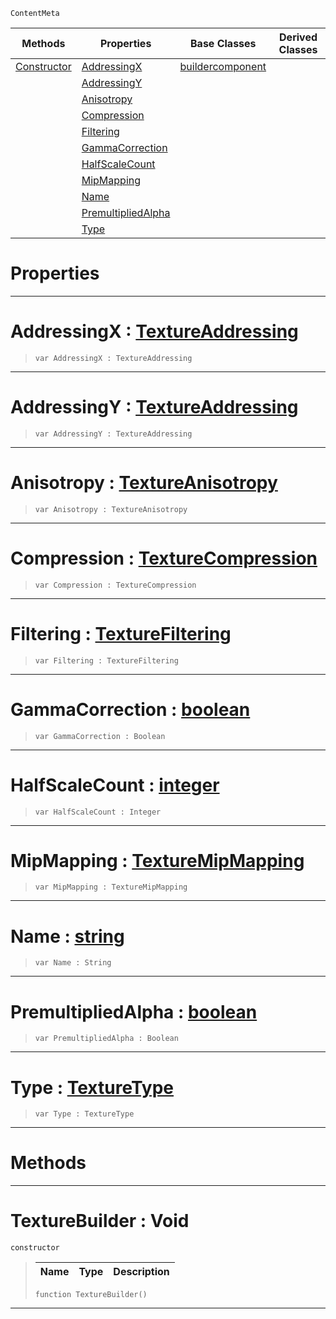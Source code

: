 `ContentMeta`

|Methods|Properties|Base Classes|Derived Classes|
|---|---|---|---|
|[ Constructor](https://github.com/ZilchEngine/ZilchDocs/blob/master/code_reference/class_reference/texturebuilder.markdown#texturebuilder-void)|[ AddressingX](https://github.com/ZilchEngine/ZilchDocs/blob/master/code_reference/class_reference/texturebuilder.markdown#addressingx-zero-engine)|[buildercomponent](https://github.com/ZilchEngine/ZilchDocs/blob/master/code_reference/class_reference/buildercomponent.markdown)| |
| |[ AddressingY](https://github.com/ZilchEngine/ZilchDocs/blob/master/code_reference/class_reference/texturebuilder.markdown#addressingy-zero-engine)| | |
| |[ Anisotropy](https://github.com/ZilchEngine/ZilchDocs/blob/master/code_reference/class_reference/texturebuilder.markdown#anisotropy-zero-engine-d)| | |
| |[ Compression](https://github.com/ZilchEngine/ZilchDocs/blob/master/code_reference/class_reference/texturebuilder.markdown#compression-zero-engine)| | |
| |[ Filtering](https://github.com/ZilchEngine/ZilchDocs/blob/master/code_reference/class_reference/texturebuilder.markdown#filtering-zero-engine-do)| | |
| |[ GammaCorrection](https://github.com/ZilchEngine/ZilchDocs/blob/master/code_reference/class_reference/texturebuilder.markdown#gammacorrection-zero-eng)| | |
| |[ HalfScaleCount](https://github.com/ZilchEngine/ZilchDocs/blob/master/code_reference/class_reference/texturebuilder.markdown#halfscalecount-zero-engi)| | |
| |[ MipMapping](https://github.com/ZilchEngine/ZilchDocs/blob/master/code_reference/class_reference/texturebuilder.markdown#mipmapping-zero-engine-d)| | |
| |[ Name](https://github.com/ZilchEngine/ZilchDocs/blob/master/code_reference/class_reference/texturebuilder.markdown#name-zero-engine-documen)| | |
| |[ PremultipliedAlpha](https://github.com/ZilchEngine/ZilchDocs/blob/master/code_reference/class_reference/texturebuilder.markdown#premultipliedalpha-zero)| | |
| |[ Type](https://github.com/ZilchEngine/ZilchDocs/blob/master/code_reference/class_reference/texturebuilder.markdown#type-zero-engine-documen)| | |


 #  Properties


---  
 #  AddressingX : [TextureAddressing](https://github.com/ZilchEngine/ZilchDocs/blob/master/code_reference/enum_reference.markdown#textureaddressing)

> 
> ``` lang=cpp, name=Nada
> var AddressingX : TextureAddressing


---  
 #  AddressingY : [TextureAddressing](https://github.com/ZilchEngine/ZilchDocs/blob/master/code_reference/enum_reference.markdown#textureaddressing)

> 
> ``` lang=cpp, name=Nada
> var AddressingY : TextureAddressing


---  
 #  Anisotropy : [TextureAnisotropy](https://github.com/ZilchEngine/ZilchDocs/blob/master/code_reference/enum_reference.markdown#textureanisotropy)

> 
> ``` lang=cpp, name=Nada
> var Anisotropy : TextureAnisotropy


---  
 #  Compression : [TextureCompression](https://github.com/ZilchEngine/ZilchDocs/blob/master/code_reference/enum_reference.markdown#texturecompression)

> 
> ``` lang=cpp, name=Nada
> var Compression : TextureCompression


---  
 #  Filtering : [TextureFiltering](https://github.com/ZilchEngine/ZilchDocs/blob/master/code_reference/enum_reference.markdown#texturefiltering)

> 
> ``` lang=cpp, name=Nada
> var Filtering : TextureFiltering


---  
 #  GammaCorrection : [boolean](https://github.com/ZilchEngine/ZilchDocs/blob/master/code_reference/nada_base_types/boolean.markdown)

> 
> ``` lang=cpp, name=Nada
> var GammaCorrection : Boolean


---  
 #  HalfScaleCount : [integer](https://github.com/ZilchEngine/ZilchDocs/blob/master/code_reference/nada_base_types/integer.markdown)

> 
> ``` lang=cpp, name=Nada
> var HalfScaleCount : Integer


---  
 #  MipMapping : [TextureMipMapping](https://github.com/ZilchEngine/ZilchDocs/blob/master/code_reference/enum_reference.markdown#texturemipmapping)

> 
> ``` lang=cpp, name=Nada
> var MipMapping : TextureMipMapping


---  
 #  Name : [string](https://github.com/ZilchEngine/ZilchDocs/blob/master/code_reference/nada_base_types/string.markdown)

> 
> ``` lang=cpp, name=Nada
> var Name : String


---  
 #  PremultipliedAlpha : [boolean](https://github.com/ZilchEngine/ZilchDocs/blob/master/code_reference/nada_base_types/boolean.markdown)

> 
> ``` lang=cpp, name=Nada
> var PremultipliedAlpha : Boolean


---  
 #  Type : [TextureType](https://github.com/ZilchEngine/ZilchDocs/blob/master/code_reference/enum_reference.markdown#texturetype)

> 
> ``` lang=cpp, name=Nada
> var Type : TextureType


---  
 #  Methods


---  
 #  TextureBuilder : Void

 `constructor`

> 
> |Name|Type|Description|
> |---|---|---|
> ``` lang=cpp, name=Nada
> function TextureBuilder()
> ``` 


---  
 

 